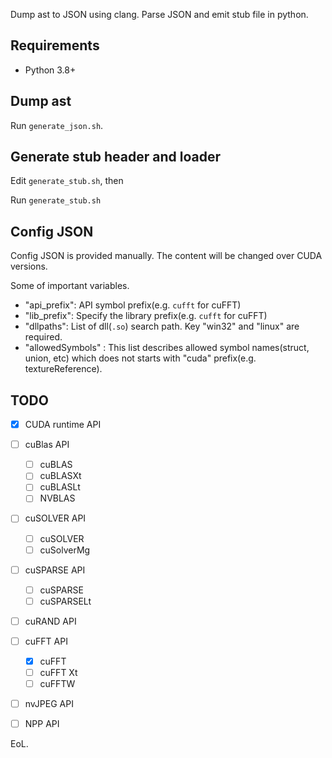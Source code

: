 Dump ast to JSON using clang.
Parse JSON and emit stub file in python.

## Requirements

* Python 3.8+

## Dump ast

Run `generate_json.sh`.

## Generate stub header and loader

Edit `generate_stub.sh`, then

Run `generate_stub.sh`

## Config JSON

Config JSON is provided manually. The content will be changed over CUDA versions.

Some of important variables.

* "api\_prefix": API symbol prefix(e.g. `cufft` for cuFFT)
* "lib\_prefix": Specify the library prefix(e.g. `cufft` for cuFFT)
* "dllpaths": List of dll(`.so`) search path. Key "win32" and "linux" are required.
* "allowedSymbols" : This list describes allowed symbol names(struct, union, etc) which does not starts with "cuda" prefix(e.g. textureReference).

## TODO

* [x] CUDA runtime API
* [ ] cuBlas API
  * [ ] cuBLAS
  * [ ] cuBLASXt
  * [ ] cuBLASLt
  * [ ] NVBLAS
* [ ] cuSOLVER API
  * [ ] cuSOLVER
  * [ ] cuSolverMg
* [ ] cuSPARSE API
  * [ ] cuSPARSE
  * [ ] cuSPARSELt
* [ ] cuRAND API
* [ ] cuFFT API
  * [x] cuFFT
  * [ ] cuFFT Xt
  * [ ] cuFFTW
* [ ] nvJPEG API
* [ ] NPP API



EoL.
